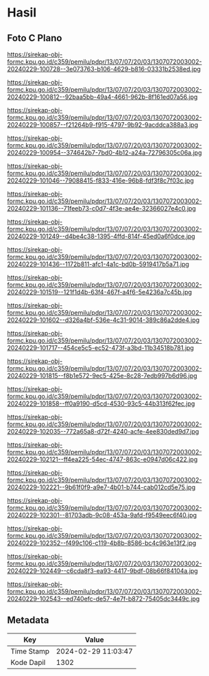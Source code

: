 # Hasil

## Foto C Plano

https://sirekap-obj-formc.kpu.go.id/c359/pemilu/pdpr/13/07/07/20/03/1307072003002-20240229-100728--3e073763-b106-4629-b816-03331b2538ed.jpg

https://sirekap-obj-formc.kpu.go.id/c359/pemilu/pdpr/13/07/07/20/03/1307072003002-20240229-100812--92baa5bb-49a4-4661-962b-8f161ed07a56.jpg

https://sirekap-obj-formc.kpu.go.id/c359/pemilu/pdpr/13/07/07/20/03/1307072003002-20240229-100857--f21264b9-f915-4797-9b92-9acddca388a3.jpg

https://sirekap-obj-formc.kpu.go.id/c359/pemilu/pdpr/13/07/07/20/03/1307072003002-20240229-100954--374642b7-7bd0-4b12-a24a-72796305c06a.jpg

https://sirekap-obj-formc.kpu.go.id/c359/pemilu/pdpr/13/07/07/20/03/1307072003002-20240229-101046--79088415-f833-416e-96b8-fdf3f8c7f03c.jpg

https://sirekap-obj-formc.kpu.go.id/c359/pemilu/pdpr/13/07/07/20/03/1307072003002-20240229-101136--71feeb73-c0d7-4f3e-ae4e-32366027e4c0.jpg

https://sirekap-obj-formc.kpu.go.id/c359/pemilu/pdpr/13/07/07/20/03/1307072003002-20240229-101249--d4be4c38-1395-4ffd-814f-45ed0a6f0dce.jpg

https://sirekap-obj-formc.kpu.go.id/c359/pemilu/pdpr/13/07/07/20/03/1307072003002-20240229-101436--1172b811-afc1-4a1c-bd0b-5919417b5a71.jpg

https://sirekap-obj-formc.kpu.go.id/c359/pemilu/pdpr/13/07/07/20/03/1307072003002-20240229-101519--121f1d4b-63f4-467f-a4f6-5e4236a7c45b.jpg

https://sirekap-obj-formc.kpu.go.id/c359/pemilu/pdpr/13/07/07/20/03/1307072003002-20240229-101602--d326a4bf-536e-4c31-9014-389c86a2dde4.jpg

https://sirekap-obj-formc.kpu.go.id/c359/pemilu/pdpr/13/07/07/20/03/1307072003002-20240229-101717--454ce5c5-ec52-473f-a3bd-11b34518b781.jpg

https://sirekap-obj-formc.kpu.go.id/c359/pemilu/pdpr/13/07/07/20/03/1307072003002-20240229-101815--f8b1e572-9ec5-425e-8c28-7edb997b6d96.jpg

https://sirekap-obj-formc.kpu.go.id/c359/pemilu/pdpr/13/07/07/20/03/1307072003002-20240229-101858--ff0a9190-d5cd-4530-93c5-44b313f62fec.jpg

https://sirekap-obj-formc.kpu.go.id/c359/pemilu/pdpr/13/07/07/20/03/1307072003002-20240229-102035--772a65a8-d72f-4240-acfe-4ee830ded9d7.jpg

https://sirekap-obj-formc.kpu.go.id/c359/pemilu/pdpr/13/07/07/20/03/1307072003002-20240229-102121--ff4ea225-54ec-4747-863c-e0947d06c422.jpg

https://sirekap-obj-formc.kpu.go.id/c359/pemilu/pdpr/13/07/07/20/03/1307072003002-20240229-102221--9b61f0f9-a9e7-4b01-b744-cab012cd5e75.jpg

https://sirekap-obj-formc.kpu.go.id/c359/pemilu/pdpr/13/07/07/20/03/1307072003002-20240229-102301--81703adb-9c08-453a-9afd-f9549eec6f40.jpg

https://sirekap-obj-formc.kpu.go.id/c359/pemilu/pdpr/13/07/07/20/03/1307072003002-20240229-102352--f499c106-c119-4b8b-8586-bc4c963e13f2.jpg

https://sirekap-obj-formc.kpu.go.id/c359/pemilu/pdpr/13/07/07/20/03/1307072003002-20240229-102449--c6cda8f3-ea93-4417-9bdf-08b66f84104a.jpg

https://sirekap-obj-formc.kpu.go.id/c359/pemilu/pdpr/13/07/07/20/03/1307072003002-20240229-102543--ed740efc-de57-4e7f-b872-75405dc3449c.jpg


## Metadata

| Key        | Value               |
| ---------- | ------------------- |
| Time Stamp | 2024-02-29 11:03:47 |
| Kode Dapil | 1302                |



